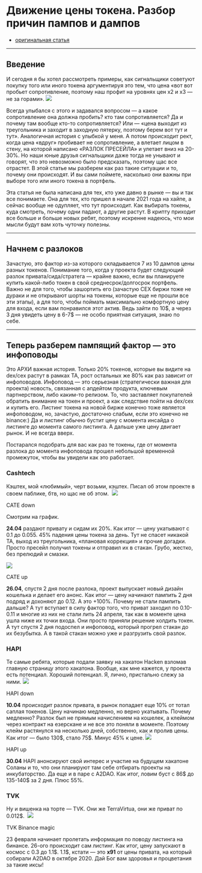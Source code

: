 # Движение цены токена. Разбор причин пампов и дампов
- [оригинальная статья](https://incrypted.com/token-price-movement/)
---

## Введение
И сегодня я бы хотел рассмотреть примеры, как сигнальщики советуют покупку того или иного токена аргументируя это тем, что цена «вот вот пробьет сопротивление, поэтому наш профит на уровнях цен x2 и x3 — не за горами».
![](https://telegra.ph/file/f3d85159fe2f22df2b638.png)

Всегда улыбался с этого и задавался вопросом — а какое сопротивление она должна пробить? кто там сопротивляется? Да и почему там вообще кто-то сопротивляется? Или — «цена выходит из треугольника и заходит в заходную пятерку, поэтому берем вот тут и тут». Аналогичная история с улыбкой у меня. А потом происходит рект, когда цена «вдруг» пробивает не сопротивление, а влетает лицом в стену, на которой написано «РАЗЛОК ПРЕСЕЙЛА» и улетает вниз на 20-30%. Но наши юные друзья сигнальщики даже тогда не унывают и говорят, что это невозможно было предсказать, поэтому щас все отрастет. В этой статье мы разберем как раз такие ситуации и то, почему они происходят. И вы сами поймете, насколько они важны при выборе того или иного токена в портфель.

Эта статья не была написана для тех, кто уже давно в рынке — вы и так все понимаете. Она для тех, кто пришел в начале 2021 года на хайпе, а сейчас вообще не одупляет, что тут происходит. Как выбирать токены, куда смотреть, почему одни падают, а другие растут. В крипту приходит все больше и больше новых ребят, поэтому искренне надеюсь, что мои мысли будут вам хоть чуточку полезны.

---
## Начнем с разлоков
Зачастую, это фактор из-за которого складывается 7 из 10 дампов цены разных токенов. Понимание того, когда у проекта будет следующий разлок привата/сида/стратега — крайне важно, если вы планируете купить какой-либо токен в свой среднесрок/долгосрок портфель. Важно не для того, чтобы зашортить его (зачастую CEX биржи тоже не дураки и не открывают шорты на токены, которые еще не прошли все эти этапы), а для того, чтобы поймать максимально комфортную цену для входа, если вам понравился этот актив. Ведь зайти по 10\$, а через 3 дня увидеть цену в 6-7\$ — не особо приятная ситуация, знаю по себе. 

---
## Теперь разберем пампящий фактор — это инфоповоды
Это АРХИ важная история. Только 20% токенов, которые вы видите на dex/cex растут в рамках ТА, рост остальных же 80% как раз зависит от инфоповодов. Инфоповод — это серьезная (стратегически важная для проекта) новость, связанная с апдейтом продукта, ключевым партнерством, либо каким-то релизом. То, что заставляет покупателей обратить внимание на токен и проект, а как следствие пойти на dex/cex и купить его. Листинг токена на новой бирже конечно тоже является инфоповодом, но, зачастую, достаточно слабым, если это конечно не binance:) Да и листинг обычно бустит цену с момента инсайда о листинге до момента самого листинга. А дальше уже цену двигает рынок. И не всегда вверх.

Постарался подобрать для вас как раз те токены, где от момента разлока до момента инфоповода прошел небольшой временной промежуток, чтобы вы увидели как это работает.

### Cashtech
Кэштех, мой «любимый», черт возьми, кэштех. Писал об этом проекте в своем паблике, бтв, но щас не об этом. 
![](https://telegra.ph/file/0cab876f333ae7433d834.png)

CATE down

Смотрим на график. 

**24.04** раздают привату и сидам их 20%. Как итог — цену укатывают с 0.1 до 0.055. 45% падения цены токена за день. Тут не спасет никакой ТА, выход из треугольника, «плановая коррекция» и прочие догадки. Просто пресейл получил токены и отправил их в стакан. Грубо, жестко, без прелюдий и смазки. 

![](https://telegra.ph/file/99da8bd9941218859b6cd.png)

CATE up

**26.04**, спустя 2 дня после разлока, проект выпускает новый дизайн кошелька и делает его анонс. Как итог — цену начинают пампить 2 дня подряд и дохоняют до 0.12. А это +100%. Почему не стали пампить дальше? А тут вступает в силу фактор того, что приват заходил по 0.10-0.11 и многие из них не стали лить 24 апреля, так как в моменте цена ушла ниже их точки входа. Они просто приняли решение холдить токен. А тут спустя 2 дня подоспел и инфоповод, который прогрел стакан до их безубытка. А в такой стакан можно уже и разгрузить свой разлок. 

### HAPI
Те самые ребята, которые подали заявку на хакатон Hacken взломав главную страницу этого хакатона. Вообще, как мне кажется, у проекта есть потенциал. Хороший потенциал. Я, лично, пристально слежу за ними.
![](https://telegra.ph/file/d52cd1c5010abc264e3c4.png)

HAPI down

**10.04** происходит разлок привата, в рынок попадает еще 10% от тотал саплая токенов. Цену начинаю медленно, но верно укатывать. Почему медленно? Разлок был не прямым начислением на кошелек, а клеймом через контракт на езерскане и не все это поняли в моменте. Поэтому клейм растянулся на несколько дней, собственно, как и пролив цены. Как итог — было 130\$, стало 75\$. Минус 45% к цене.
![](https://telegra.ph/file/5ab60aafe1585fd2f6642.png)

HAPI up

**30.04** HAPI анонсируют свой интерес и участие на будущем хакатоне Соланы и то, что они планируют там себе отбирать проекты на инкубаторство. Да еще и в паре с A2DAO. Как итог, ловим буст с 86\$ до 135-140\$ за 2 дня. Плюс 55%.

### TVK
Ну и вишенка на торте — TVK. Они же TerraVirtua, они же приват по 0.012\$. 
![](https://telegra.ph/file/b5915603e756c0ea6b3e3.png)

TVK Binance magic

23 февраля начинает пролетать информация по поводу листинга на бинансе. 26-ого происходит сам листинг. Как итог, цену запускают в космос с 0.3 до 1.1\$. 1.1$, кстати — это **x91** от цены привата, на который собирали A2DAO в октябре 2020. Дай Бог вам здоровья и процветания за такие иксы!